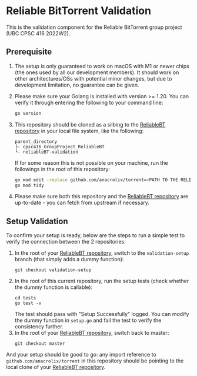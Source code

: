 # Reliable BitTorrent Validation
This is the validation component for the Reliable BitTorrent group project (UBC CPSC 416 2022W2).

## Prerequisite
1.
    The setup is only guaranteed to work on macOS with M1 or newer chips (the ones used by all our development members). It should work on other architectures/OSs with potential minor changes, but due to development limitation, no guarantee can be given.

2.
    Please make sure your Golang is installed with version >= 1.20. You can verify it through entering the following to your command line:
    ```sh
    go version
    ```

3.
    This repository should be cloned as a silbing to the [ReliableBT repository](https://github.com/kaiyyang/cpsc416_GroupProject_ReliableBT) in your local file system, like the following:
    ```
    parent_directory
    ├- cpsc416_GroupProject_ReliableBT
    └- reliableBT-validation
    ```
    If for some reason this is not possible on your machine, run the followings in the root of this repository:
    ```sh
    go mod edit -replace github.com/anacrolix/torrent=<PATH TO THE RELIABLEBT REPOSITORY>
    go mod tidy
    ```

4.
    Please make sure both this repository and the [ReliableBT repository](https://github.com/kaiyyang/cpsc416_GroupProject_ReliableBT) are up-to-date - you can fetch from upstream if necessary.

## Setup Validation
To confirm your setup is ready, below are the steps to run a simple test to verify the connection between the 2 repositories:

1.
    In the root of your [ReliableBT repository](https://github.com/kaiyyang/cpsc416_GroupProject_ReliableBT), switch to the `validation-setup` branch (that simply adds a dummy function):
    ```
    git checkout validation-setup
    ```
2.
    In the root of this current repository, run the setup tests (check whether the dummy function is callable):
    ```
    cd tests
    go test -v
    ```
    The test should pass with "Setup Successfully" logged. You can modify the dummy function in `setup.go` and fail the test to verify the consistency further.
3.
    In the root of your [ReliableBT repository](https://github.com/kaiyyang/cpsc416_GroupProject_ReliableBT), switch back to master:
    ```
    git checkout master
    ```
And your setup should be good to go: any import reference to `github.com/anacrolix/torrent` in this repository should be pointing to the local clone of your [ReliableBT repository](https://github.com/kaiyyang/cpsc416_GroupProject_ReliableBT).